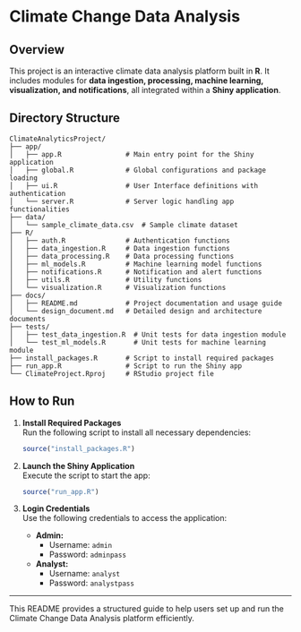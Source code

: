 # Climate Change Data Analysis

## Overview  

This project is an interactive climate data analysis platform built in **R**. It includes modules for **data ingestion, processing, machine learning, visualization, and notifications**, all integrated within a **Shiny application**.  

## Directory Structure  

```
ClimateAnalyticsProject/
├── app/
│   ├── app.R                # Main entry point for the Shiny application
│   ├── global.R             # Global configurations and package loading
│   ├── ui.R                 # User Interface definitions with authentication
│   └── server.R             # Server logic handling app functionalities
├── data/
│   └── sample_climate_data.csv  # Sample climate dataset
├── R/
│   ├── auth.R               # Authentication functions
│   ├── data_ingestion.R     # Data ingestion functions
│   ├── data_processing.R    # Data processing functions
│   ├── ml_models.R          # Machine learning model functions
│   ├── notifications.R      # Notification and alert functions
│   ├── utils.R              # Utility functions
│   └── visualization.R      # Visualization functions
├── docs/
│   ├── README.md            # Project documentation and usage guide
│   └── design_document.md   # Detailed design and architecture documents
├── tests/
│   ├── test_data_ingestion.R  # Unit tests for data ingestion module
│   └── test_ml_models.R       # Unit tests for machine learning module
├── install_packages.R       # Script to install required packages
├── run_app.R                # Script to run the Shiny app
└── ClimateProject.Rproj     # RStudio project file
```

## How to Run  

1. **Install Required Packages**  
   Run the following script to install all necessary dependencies:  
   ```r
   source("install_packages.R")
   ```

2. **Launch the Shiny Application**  
   Execute the script to start the app:  
   ```r
   source("run_app.R")
   ```

3. **Login Credentials**  
   Use the following credentials to access the application:  

   - **Admin:**  
     - Username: `admin`  
     - Password: `adminpass`  
   - **Analyst:**  
     - Username: `analyst`  
     - Password: `analystpass`  

---

This README provides a structured guide to help users set up and run the Climate Change Data Analysis platform efficiently.
